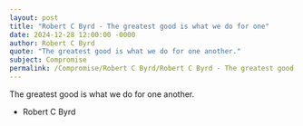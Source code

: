 ```yaml
---
layout: post
title: "Robert C Byrd - The greatest good is what we do for one"
date: 2024-12-28 12:00:00 -0000
author: Robert C Byrd
quote: "The greatest good is what we do for one another."
subject: Compromise
permalink: /Compromise/Robert C Byrd/Robert C Byrd - The greatest good is what we do for one
---
```


The greatest good is what we do for one another.

- Robert C Byrd
